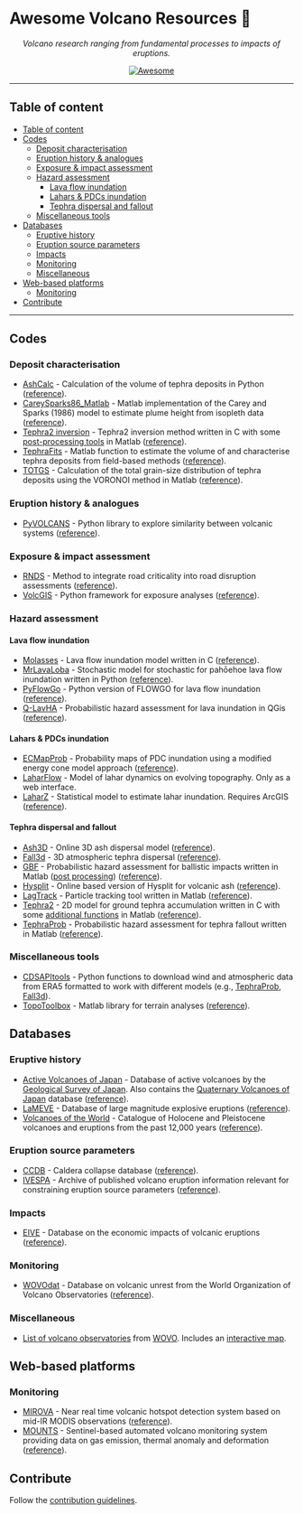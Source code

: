 # Awesome Volcano Resources 🌋

<p align="center">
    <em>Volcano research ranging from fundamental processes to impacts of eruptions.</em>
</p>
<p align="center">
<a href="https://github.com/sindresorhus/awesome" target="_blank">
    <img src="https://cdn.rawgit.com/sindresorhus/awesome/d7305f38d29fed78fa85652e3a63e154dd8e8829/media/badge.svg" alt="Awesome">
</a>
</p>

--- 


## Table of content

- [Table of content](#table-of-content)
- [Codes](#codes)
  - [Deposit characterisation](#deposit-characterisation)
  - [Eruption history & analogues](#eruption-history--analogues)
  - [Exposure & impact assessment](#exposure--impact-assessment)
  - [Hazard assessment](#hazard-assessment)
    - [Lava flow inundation](#lava-flow-inundation)
    - [Lahars & PDCs inundation](#lahars--pdcs-inundation)
    - [Tephra dispersal and fallout](#tephra-dispersal-and-fallout)
  - [Miscellaneous tools](#miscellaneous-tools)
- [Databases](#databases)
  - [Eruptive history](#eruptive-history)
  - [Eruption source parameters](#eruption-source-parameters)
  - [Impacts](#impacts)
  - [Monitoring](#monitoring)
  - [Miscellaneous](#miscellaneous)
- [Web-based platforms](#web-based-platforms)
  - [Monitoring](#monitoring-1)
- [Contribute](#contribute)


---

## Codes 

### Deposit characterisation

- [AshCalc](https://github.com/MatthewDaggitt/AshCalc) - Calculation of the volume of tephra deposits in Python ([reference](https://appliedvolc.biomedcentral.com/articles/10.1186/2191-5040-3-7)).
- [CareySparks86_Matlab](https://github.com/e5k/CareySparks86_Matlab) - Matlab implementation of the Carey and Sparks (1986) model to estimate plume height from isopleth data ([reference](https://link.springer.com/article/10.1007/BF01046546)).
- [Tephra2 inversion](https://github.com/geoscience-community-codes/tephra2-inversion) - Tephra2 inversion method written in C with some [post-processing tools](https://github.com/e5k/Tephra2Utils) in Matlab ([reference](https://pubs.geoscienceworld.org/gsl/books/book/1732/chapter/107601115/Inversion-is-the-key-to-dispersionunderstanding)).
- [TephraFits](https://github.com/e5k/TephraFits) - Matlab function to estimate the volume of and characterise tephra deposits from field-based methods ([reference](https://link.springer.com/article/10.1186/s13617-018-0081-1)).
- [TOTGS](https://github.com/e5k/TOTGS) - Calculation of the total grain-size distribution of tephra deposits using the VORONOI method in Matlab ([reference](https://link.springer.com/article/10.1007/s00445-004-0386-2)).

### Eruption history & analogues

- [PyVOLCANS](https://github.com/BritishGeologicalSurvey/pyvolcans) - Python library to explore similarity between volcanic systems ([reference](https://link.springer.com/article/10.1007/s00445-019-1336-3)).

### Exposure & impact assessment 

- [RNDS](https://github.com/vharg/RNDS/) - Method to integrate road criticality into road disruption assessments ([reference](https://appliedvolc.biomedcentral.com/articles/10.1186/s13617-022-00118-x)).
- [VolcGIS](https://github.com/vharg/VolcGIS) - Python framework for exposure analyses ([reference](https://nhess.copernicus.org/articles/22/1233/2022/)).

### Hazard assessment

#### Lava flow inundation 

- [Molasses](https://github.com/geoscience-community-codes/MOLASSES) - Lava flow inundation model written in C ([reference](https://link.springer.com/article/10.1186/2191-5040-1-3)).
- [MrLavaLoba](https://github.com/demichie/MrLavaLoba) - Stochastic model for stochastic for pahōehoe lava flow inundation written in Python ([reference](https://www.sciencedirect.com/science/article/abs/pii/S0377027317303876)).
- [PyFlowGo](https://github.com/pyflowgo/pyflowgo) - Python version of FLOWGO for lava flow inundation ([reference](https://www.sciencedirect.com/science/article/pii/S0098300417306738)).
- [Q-LavHA](https://we.vub.ac.be/en/q-lavha) - Probabilistic hazard assessment for lava inundation in QGis ([reference](https://www.sciencedirect.com/science/article/pii/S0098300416303715)).
  
#### Lahars & PDCs inundation

- [ECMapProb](https://github.com/AlvaroAravena/ECMapProb) - Probability maps of PDC inundation using a modified energy cone model approach ([reference](https://agupubs.onlinelibrary.wiley.com/doi/abs/10.1029/2019JB019271)).
- [LaharFlow](https://www.laharflow.bristol.ac.uk) - Model of lahar dynamics on evolving topography. Only as a web interface.
- [LaharZ](https://pubs.usgs.gov/of/2014/1073/) - Statistical model to estimate lahar inundation. Requires ArcGIS ([reference](https://pubs.usgs.gov/of/2014/1073/pdf/ofr2014-1073.pdf)).

#### Tephra dispersal and fallout

- [Ash3D](https://vsc-ash.wr.usgs.gov/ash3d-gui/#!/) - Online 3D ash dispersal model ([reference](http://onlinelibrary.wiley.com/doi/10.1029/2011JB008968/abstract)).
- [Fall3d](https://gitlab.com/fall3d-distribution) - 3D atmospheric tephra dispersal ([reference](https://gmd.copernicus.org/articles/13/1431/2020/)).
- [GBF](https://github.com/unigeSPC/gbf) - Probabilistic hazard assessment for ballistic impacts written in Matlab ([post processing](https://github.com/e5k/GBF-Post-Processing)) ([reference](https://www.sciencedirect.com/science/article/pii/S0377027316301317)).
- [Hysplit](https://www.ready.noaa.gov/READYVolcAsh.php) - Online based version of Hysplit for volcanic ash ([reference](https://www.arl.noaa.gov/hysplit/hysplit-references/)).
- [LagTrack](https://github.com/e5k/LagTrack) - Particle tracking tool written in Matlab ([reference](https://www.sciencedirect.com/science/article/abs/pii/S0012821X21002399)).
- [Tephra2](https://github.com/geoscience-community-codes/tephra2) - 2D model for ground tephra accumulation written in C with some [additional functions](https://github.com/e5k/Tephra2Utils) in Matlab ([reference](https://agupubs.onlinelibrary.wiley.com/doi/full/10.1029/2003JB002896)).
- [TephraProb](https://github.com/e5k/TephraProb) - Probabilistic hazard assessment for tephra fallout written in Matlab ([reference](https://appliedvolc.biomedcentral.com/articles/10.1186/s13617-016-0050-5)).

### Miscellaneous tools

- [CDSAPItools](https://github.com/e5k/CDSAPItools) - Python functions to download wind and atmospheric data from ERA5 formatted to work with different models (e.g., [TephraProb](https://github.com/e5k/TephraProb), [Fall3d](https://gitlab.com/fall3d-distribution)).
- [TopoToolbox](https://github.com/wschwanghart/topotoolbox) - Matlab library for terrain analyses ([reference](https://esurf.copernicus.org/articles/2/1/2014/)).

## Databases

### Eruptive history

- [Active Volcanoes of Japan](https://gbank.gsj.jp/volcano/Act_Vol/index.html) - Database of active volcanoes by the [Geological Survey of Japan](https://www.gsj.jp/en/). Also contains the [Quaternary Volcanoes of Japan](https://gbank.gsj.jp/volcano/Quat_Vol/index_e.html) database ([reference](https://researchmap.jp/read0139229/presentations/35736250)).
- [LaMEVE](https://www2.bgs.ac.uk/vogripa/searchVOGRIPA.cfc?method=searchForm) - Database of large magnitude explosive eruptions ([reference](https://appliedvolc.biomedcentral.com/articles/10.1186/2191-5040-1-4)).
- [Volcanoes of the World](https://volcano.si.edu) - Catalogue of Holocene and Pleistocene volcanoes and eruptions from the past 12,000 years ([reference](https://www.ucpress.edu/book/9780520268777/volcanoes-of-the-world)).

### Eruption source parameters

- [CCDB](http://gvb-csic.es/CCDB/) - Caldera collapse database ([reference](https://www.sciencedirect.com/science/article/pii/S0377027308001182)).
- [IVESPA](http://www.ivespa.co.uk) - Archive of published volcano eruption information relevant for constraining eruption source parameters ([reference](https://www.sciencedirect.com/science/article/pii/S0377027321001244?via%3Dihub)).

### Impacts 

- [EIVE](https://data.cerdi.uca.fr/erup-vol/) - Database on the economic impacts of volcanic eruptions ([reference](https://hal-emse.ccsd.cnrs.fr/MSHC/hal-03518989v1)).

### Monitoring

- [WOVOdat](https://www.wovodat.org) - Database on volcanic unrest from the World Organization of Volcano Observatories ([reference](https://www.sciencedirect.com/science/article/pii/S0377027317302718)).

### Miscellaneous

- [List of volcano observatories](https://wovo.iavceivolcano.org/observatories) from [WOVO](https://wovo.iavceivolcano.org). Includes an [interactive map](https://wovo.iavceivolcano.org/component/wrapper/?Itemid=110).

## Web-based platforms
  
### Monitoring

- [MIROVA](https://www.mirovaweb.it) - Near real time volcanic hotspot detection system based on mid-IR MODIS observations ([reference](https://www.frontiersin.org/articles/10.3389/feart.2019.00362/full)).
- [MOUNTS](http://www.mounts-project.com/home) - Sentinel-based automated volcano monitoring system providing data on gas emission, thermal anomaly and deformation ([reference](https://www.mdpi.com/2072-4292/11/13/1528)).

## Contribute

Follow the [contribution guidelines](https://github.com/CERG-C/awesome-volcano/blob/main/contributing.md).